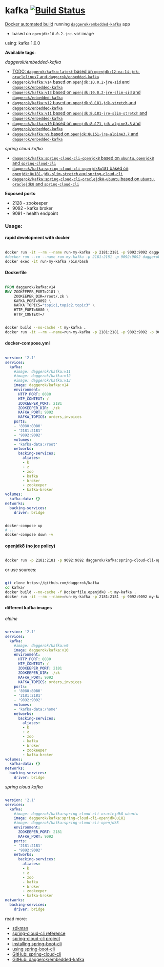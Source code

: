 # kafka [![Build Status](https://travis-ci.org/daggerok/kafka.svg?branch=v14)](https://travis-ci.org/daggerok/kafka)
[Docker automated build](https://hub.docker.com/r/daggerok/kafka/) running [`daggerok/embedded-kafka`](https://github.com/daggerok/kafka) app

- based on `openjdk:10.0.2-jre-sid` image

using: kafka 1.0.0

**Available tags**:

*daggerok/embedded-kafka*

- [TODO: `daggerok/kafka:latest` based on `openjdk:12-ea-14-jdk-oraclelinux7` and `daggerok/enbedded-kafka`](https://github.com/daggerok/kafka/blob/master/Dockerfile)
- [`daggerok/kafka:v14` based on `openjdk:10.0.2-jre-sid` and `daggerok/enbedded-kafka`](https://github.com/daggerok/kafka/blob/v14/Dockerfile)
- [`daggerok/kafka:v13` based on `openjdk:10.0.2-jre-slim-sid` and `daggerok/enbedded-kafka`](https://github.com/daggerok/kafka/blob/v13/Dockerfile)
- [`daggerok/kafka:v12` based on `openjdk:8u181-jdk-stretch` and `daggerok/enbedded-kafka`](https://github.com/daggerok/kafka/blob/v12/Dockerfile)
- [`daggerok/kafka:v11` based on `openjdk:8u181-jre-slim-stretch` and `daggerok/enbedded-kafka`](https://github.com/daggerok/kafka/blob/v11/Dockerfile)
- [`daggerok/kafka:v10` based on `openjdk:8u171-jdk-alpine3.8` and `daggerok/enbedded-kafka`](https://github.com/daggerok/kafka/blob/v10/Dockerfile)
- [`daggerok/kafka:v9` based on `openjdk:8u151-jre-alpine3.7` and `daggerok/enbedded-kafka`](https://github.com/daggerok/kafka/blob/v9/Dockerfile)

*spring cloud kafka*

- [`daggerok/kafka:spring-cloud-cli-openjdk8` based on `ubuntu`, `openjdk8` and `spring-cloud-cli`](https://github.com/daggerok/kafka/blob/spring-cloud-cli-openjdk8/Dockerfile)
- [`daggerok/kafka:spring-cloud-cli-openjdk8u181` based on `openjdk:8u181-jdk-slim-stretch` and `spring-cloud-cli`](https://github.com/daggerok/kafka/blob/spring-cloud-cli-openjdk8u181/Dockerfile)
- [`daggerok/kafka:spring-cloud-cli-oraclejdk8-ubuntu` based on `ubuntu`, `oraclejdk8` and `spring-cloud-cli`](https://github.com/daggerok/kafka/blob/spring-cloud-cli-oraclejdk8-ubuntu/Dockerfile)

**Exposed ports**:

- 2128 - zookeeper
- 9092 - kafka broker
- 9091 - health endpoint

### Usage:

#### rapid development with docker

```bash

docker run -it --rm --name run-my-kafka -p 2181:2181 -p 9092:9092 daggerok/kafka:v14
#docker run --rm --name run-my-kafka -p 2181:2181 -p 9092:9092 daggerok/kafka:v14
docker exec -it run-my-kafka /bin/bash

```

#### Dockerfile

```dockerfile

FROM daggerok/kafka:v14
ENV ZOOKEEPER_PORT=2181 \
    ZOOKEEPER_DIR=/root/.zk \
    KAFKA_PORT=9092 \
    KAFKA_TOPICS="topic1,topic2,topic3" \
    HTTP_PORT=8080 \
    HTTP_CONTEXT=/

```

```bash

docker build --no-cache -t my-kafka .
docker run -it --rm --name=run-my-kafka -p 2181:2181 -p 9092:9092 -p 9091:9091 my-kafka

```

#### docker-compose.yml

```yaml

version: '2.1'
services:
  kafka:
    #image: daggerok/kafka:v11
    #image: daggerok/kafka:v12
    #image: daggerok/kafka:v13
    image: daggerok/kafka:v14
    environment:
      HTTP_PORT: 8080
      HTP_CONTEXT: /
      ZOOKEEPER_PORT: 2181
      ZOOKEEPER_DIR: ./zk
      KAFKA_PORT: 9092
      KAFKA_TOPICS: orders,invoices
    ports:
    - '8080:8080'
    - '2181:2181'
    - '9092:9092'
    volumes:
    - 'kafka-data:/root'
    networks:
      backing-services:
        aliases:
        - k
        - z
        - zoo
        - kafka
        - broker
        - zookeeper
        - kafka-broker
volumes:
  kafka-data: {}
networks:
  backing-services:
    driver: bridge

```

```bash

docker-compose up
# ...
docker-compose down -v

```

#### openjdk8 (no jce policy)

```bash

docker run -p 2181:2181 -p 9092:9092 daggerok/kafka:spring-cloud-cli-openjdk8

```

or use sources:

```bash

git clone https://github.com/daggerok/kafka
cd kafka/
docker build --no-cache -f Dockerfile.openjdk8 -t my-kafka .
docker run -it --rm --name=run-my-kafka -p 2181:2181 -p 9092:9092 my-kafka

```

#### different kafka images

*alpine*

```yaml

version: '2.1'
services:
  kafka:
    #image: daggerok/kafka:v9
    image: daggerok/kafka:v10
    environment:
      HTTP_PORT: 8080
      HTP_CONTEXT: /
      ZOOKEEPER_PORT: 2181
      ZOOKEEPER_DIR: ./zk
      KAFKA_PORT: 9092
      KAFKA_TOPICS: orders,invoices
    ports:
    - '8080:8080'
    - '2181:2181'
    - '9092:9092'
    volumes:
    - 'kafka-data:/home'
    networks:
      backing-services:
        aliases:
        - k
        - z
        - zoo
        - kafka
        - broker
        - zookeeper
        - kafka-broker
volumes:
  kafka-data: {}
networks:
  backing-services:
    driver: bridge

```

*spring cloud kafka*

```yaml

version: '2.1'
services:
  kafka:
    #image: daggerok/kafka:spring-cloud-cli-oraclejdk8-ubuntu
    image: daggerok/kafka:spring-cloud-cli-openjdk8u181
    #image: daggerok/kafka:spring-cloud-cli-openjdk8
    environment:
      ZOOKEEPER_PORT: 2181
      KAFKA_PORT: 9092
    ports:
    - '2181:2181'
    - '9092:9092'
    networks:
      backing-services:
        aliases:
        - k
        - z
        - zoo
        - kafka
        - broker
        - zookeeper
        - kafka-broker
networks:
  backing-services:
    driver: bridge

```

read more:

- [sdkman](https://sdkman.io/)
- [spring-cloud-cli reference](http://cloud.spring.io/spring-cloud-static/spring-cloud-cli/1.4.0.RELEASE/single/spring-cloud-cli.html)
- [spring-cloud-cli project](https://cloud.spring.io/spring-cloud-cli/)
- [installing spring-boot-cli](https://docs.spring.io/spring-boot/docs/current/reference/html/getting-started-installing-spring-boot.html)
- [using spring-boot-cli](https://docs.spring.io/spring-boot/docs/current/reference/html/cli-using-the-cli.html)
- [GitHub: spring-cloud-cli](https://github.com/spring-cloud/spring-cloud-cli/tree/master/docs/src/main/asciidoc)
- [GitHub: daggerok/embedded-kafka](https://github.com/daggerok/kafka)
